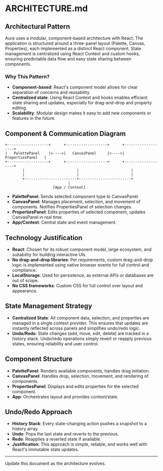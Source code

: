 # ARCHITECTURE.md

## Architectural Pattern

Aura uses a modular, component-based architecture with React. The application is structured around a three-panel layout (Palette, Canvas, Properties), each implemented as a distinct React component. State management is centralized using React Context and custom hooks, ensuring predictable data flow and easy state sharing between components.

### Why This Pattern?

- **Component-based**: React's component model allows for clear separation of concerns and reusability.
- **Centralized state**: Using React Context and hooks enables efficient state sharing and updates, especially for drag-and-drop and property editing.
- **Scalability**: Modular design makes it easy to add new components or features in the future.

## Component & Communication Diagram

```
+-------------------+      +-------------------+      +-------------------+
|   PalettePanel    |<---->|   CanvasPanel     |<---->| PropertiesPanel   |
+-------------------+      +-------------------+      +-------------------+
        |                        |                        |
        |                        |                        |
        +------------------------+------------------------+
                             |
                      [App / Context]
```

- **PalettePanel**: Sends selected component type to CanvasPanel.
- **CanvasPanel**: Manages placement, selection, and movement of components. Notifies PropertiesPanel of selection changes.
- **PropertiesPanel**: Edits properties of selected component, updates CanvasPanel in real time.
- **App/Context**: Central state and event management.

## Technology Justification

- **React**: Chosen for its robust component model, large ecosystem, and suitability for building interactive UIs.
- **No drag-and-drop libraries**: Per requirements, custom drag-and-drop logic is implemented using native browser events for full control and compliance.
- **LocalStorage**: Used for persistence, as external APIs or databases are out of scope.
- **No CSS frameworks**: Custom CSS for full control over layout and appearance.

## State Management Strategy

- **Centralized State**: All component data, selection, and properties are managed in a single context provider. This ensures that updates are instantly reflected across panels and simplifies undo/redo logic.
- **Undo/Redo**: State changes (add, move, edit, delete) are tracked in a history stack. Undo/redo operations simply revert or reapply previous states, ensuring reliability and user control.

## Component Structure

- **PalettePanel**: Renders available components, handles drag initiation.
- **CanvasPanel**: Handles drop, selection, movement, and rendering of components.
- **PropertiesPanel**: Displays and edits properties for the selected component.
- **App**: Orchestrates layout and provides context/state.

## Undo/Redo Approach

- **History Stack**: Every state-changing action pushes a snapshot to a history array.
- **Undo**: Pops the last state and reverts to the previous.
- **Redo**: Reapplies a reverted state if available.
- **Justification**: This approach is simple, reliable, and works well with React's immutable state updates.

---

Update this document as the architecture evolves.
